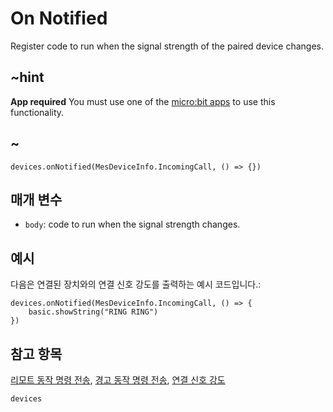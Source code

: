 # On Notified

Register code to run when the signal strength of the paired device changes.

## ~hint

**App required** You must use one of the [micro:bit apps](https://microbit.org/guide/mobile/) to use this functionality.

## ~

```sig
devices.onNotified(MesDeviceInfo.IncomingCall, () => {})
```

## 매개 변수

* `body`: code to run when the signal strength changes.

## 예시

다음은 연결된 장치와의 연결 신호 강도를 출력하는 예시 코드입니다.:

```blocks
devices.onNotified(MesDeviceInfo.IncomingCall, () => {
    basic.showString("RING RING")
})
```

## 참고 항목

[리모트 동작 명령 전송](/reference/devices/tell-remote-control-to), [경고 동작 명령 전송](/reference/devices/raise-alert-to), [연결 신호 강도](/reference/devices/signal-strength)

```package
devices
```
